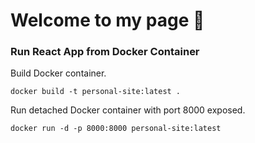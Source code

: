 # Welcome to my page :wave:
### Run React App from Docker Container
Build Docker container.
```
docker build -t personal-site:latest .
```

Run detached Docker container with port 8000 exposed.
```
docker run -d -p 8000:8000 personal-site:latest
```

